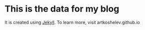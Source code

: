 # This is the data for my blog

It is created using [Jekyll](http://github.com/mojombo/jekyll). To learn more, visit artkoshelev.github.io

